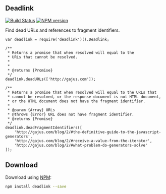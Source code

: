 ## Deadlink

[![Build Status](https://travis-ci.org/gajus/deadlink.png?branch=master&decache1)](https://travis-ci.org/gajus/deadlink)
[![NPM version](https://badge.fury.io/js/deadlink.svg)](http://badge.fury.io/js/deadlink)

Find dead URLs and references to fragment identifiers.

```
var deadlink = require('deadlink')().Deadlink;

/**
 * Returns a promise that when resolved will equal to the
 * URLs that cannot be resolved.
 * 
 * 
 * @returns {Promise}
 */
deadlink.deadURLs(['http://gajus.com']);

/**
 * Returns a promise that when resolved will equal to the URLs that
 * cannot be resolved, or the response document is not HTML document,
 * or the HTML document does not have the fragment identifier. 
 * 
 * @param {Array} URLs
 * @throws {Error} URL does not have fragment identifier.
 * @returns {Promise}
 */
deadlink.deadFragmentIdentifiers([
    'http://gajus.com/blog/2/#the-definitive-guide-to-the-javascript-generators',
    'http://gajus.com/blog/2/#receive-a-value-from-the-iterator',
    'http://gajus.com/blog/2/#what-problem-do-generators-solve'
]);
```

## Download

Download using [NPM](https://www.npmjs.org/):

```sh
npm install deadlink --save
```